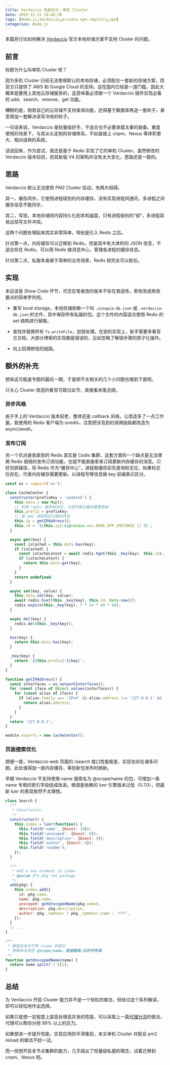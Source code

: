 ```yaml
---
title: Verdaccio 性能优化：单机 Cluster
date: 2019-12-31 19:46:30
tags: [Node.js,Verdaccio,private npm registry,npm]
categories: Node.js
---
```


本篇将讨论如何解决 [Verdaccio](https://github.com/verdaccio/verdaccio) 官方本地存储方案不支持 Cluster 的问题。

<!--more-->

## 前言

标题为什么叫单机 Cluster 呢？

因为多机 Cluster 已经无法使用默认的本地存储，必须配合一套新的存储方案，而官方只提供了 AWS 和 Google Cloud 的支持。这在国内已经是一道门槛，因此大概率是要用上其他云存储服务的，这意味着必须做一个 Verdaccio 插件实现必备的 add、search、remove、get 功能。

糟糕的是，倘若自己的云存储不支持查询功能，还得基于数据库再造一套轮子，甚至再加一套解决读写冲突的轮子。

一句话来说，Verdaccio 是轻量级好手，不适合也不必要承载太重的装备。重度使用的场景下，与其从头定制的存储体系，不如直接上 cnpm、Nexus 等体积更大、相对成熟的系统。

话说回来，作为尝试，我还是基于 Redis 实现了它的单机 Cluster。虽然修改的 Verdaccio 版本较旧，但其新版 V4 的架构并没有太大变化，思路还是一致的。

## 思路
Verdaccio 默认无法使用 PM2 Cluster 启动，有两大阻碍。

其一，缓存同步。它使用进程级别的内存缓存，没有实现进程间通讯，多进程之间缓存信息不能同步。

其二，写锁。本地存储将内容持久化到本机磁盘，只有进程级别的“锁”，多进程容易出现写文件冲突。

这两个问题处理起来其实非常简单，特别是引入 Redis 之后。

针对第一点，内存缓存可以迁移到 Redis，但是其中有大体积的 JSON 信息，不适合存在 Redis，可以用 Redis 做消息中心，管理各进程的缓存状态。

针对第二点，私服本身属于简单的业务场景，Redis 锁完全可以胜任。

## 实现
本应该是 Show Code 环节，可念在笔者改的版本不存在普适性，索性改成修改要点的简单罗列吧。

- 重写 local storage，本地存储依赖一个叫 `.sinopia-db.json` 或 `.verdaccio-db.json` 的文件，其中保存所有私服的包。这个文件的内容适合使用 Redis 的 set 结构进行替换。

- 查找并替换所有 `fs.writeFile`，加锁处理。在锁的实现上，新手需要多看官方文档，大部分博客的实现都是错误的，比如忽略了解锁步骤的原子化操作。

- 向上回溯修改的链路。

## 额外的补充
想来这可能是专题的最后一期，于是把不太相关的几个小问题也堆到下面吧。

只关心 Cluster 改造的看官可跳过此节，直接看末尾总结。

### 异步风格
由于手上的 Verdaccio 版本较老，整体还是 callback 风格，让改造多了一点工作量。我使用的 Redis 客户端为 ioredis，注意把涉及到的调用链路都改造为 async/await。

### 发布订阅
另一个坑点是我拿到的 Redis 其实是 Codis 集群，这套方案的一个缺点是无法使用 Redis 弱弱的发布订阅功能，也就不能直接拿来订阅更新内存缓存的消息。只好另辟蹊径，将 Redis 作为“缓存中心”，进程取缓存前先查询标志位，如果标志位存在，代表内存缓存需要更新。以进程号等信息做 key 前缀表示区分。

```js
const os = require('os');

class CacheCenter {
  constructor(prefixKey = 'updated') {
    this.data = new Map();
    // 利用 redis 缓存标志位，为空时表示缓存需要更新
    this.prefix = prefixKey;
    // 用 pm2 进程号区分缓存状态
    this.ip = getIPAddress();
    this.id = `${this.ip}:${process.env.NODE_APP_INSTANCE || 0}`;
  }

  async get(key) {
    const isCached = this.data.has(key);
    if (isCached) {
      const isCacheLatest = await redis.hget(this._key(key), this.id);
      if (isCacheLatest) {
        return this.data.get(key);
      }
    }
    return undefined;
  }

  async set(key, value) {
    this.data.set(key, value);
    await redis.hset(this._key(key), this.id, Date.now());
    redis.expire(this._key(key), 7 * 24 * 60 * 60);
  }

  async del(key) {
    redis.del(this._key(key));
  }

  has(key) {
    return this.data.has(key);
  }

  _key(key) {
    return `${this.prefix}:${key}`;
  }
}

function getIPAddress() {
  const interfaces = os.networkInterfaces();
  for (const iface of Object.values(interfaces)) {
    for (const alias of iface) {
      if (alias.family === 'IPv4' && alias.address !== '127.0.0.1' && !alias.internal) {
        return alias.address;
      }
    }
  }
  return '127.0.0.1';
}

module.exports = new CacheCenter();
```

### 页面搜索优化
顺便一提，Verdaccio web 页面的 /search 接口性能极差，实现也存在诸多问题。此处值得加一层内存缓存，等到新包发布时刷新。

早期 Verdaccio 不支持使用 name 搜索名为 @scope/name 的包，可增加一条 name 专用的索引字段促成改进。根源是依赖的 lunr 引擎版本过低（0.7.0），但最新 lunr 的表现依然不太理想。

```js
class Search {
  /**
   * Constructor.
   */
  constructor() {
    this.index = lunr(function() {
      this.field('name', {boost: 10});
      this.field('unscoped', {boost: 8});
      this.field('description', {boost: 4});
      this.field('author', {boost: 6});
      this.field('readme');
    });
  }

  /**
   * Add a new element to index
   * @param {*} pkg the package
   */
  add(pkg) {
    this.index.add({
      id: pkg.name,
      name: pkg.name,
      unscoped: getUnscopedName(pkg.name),
      description: pkg.description,
      author: pkg._npmUser ? pkg._npmUser.name : '???',
    });
  }
  // ...
}

/**
 * 截取包名中不带 scope 的部分
 * 参照命名规范 @scope/name，直接截取/后的字符串
 */
function getUnscopedName(name) {
  return name.split('/')[1];
}
```

## 总结
为 Verdaccio 开启 Cluster 能力并不是一个轻松的做法，但经过这个系列解读，却可以轻松地作出选择。

如果只是想一定程度上提高处理高并发的性能，可以采取上一篇[代理分流](http://claude-ray.com/2019/10/22/optimize-verdaccio-proxy/)的做法，代理可以帮你分担 99% 以上的压力。

如果想进一步提升性能，实现应用的平滑重启，本文单机 Cluster 并配合 pm2 reload 的做法不妨一试。

而一但想开启多节点集群的能力，几乎超出了轻量级私服的理念，试着迁移到 cnpm、Nexus 吧。
